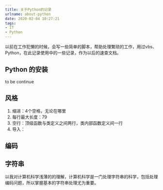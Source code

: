 ```yaml
---
title: 关于Python的记录
urlname: about-python 
date: 2020-02-04 10:27:21
tags:
- IT
- Python
---
```

以前在工作犯懒的时候，会写一些简单的脚本，帮助处理繁琐的工作，用过vbs、Python，在此记录使用中的一些记录，作为以后的速查文档。

<!-- more -->

## Python 的安装

to be continue

## 风格

1. 缩进：4个空格，无论在哪里
2. 每行最大长度：79
3. 空行：顶级函数与类定义之间两行，类内部函数定义间一行
4. 导入：

## 编码

## 字符串

以我对计算机科学浅薄的的理解，计算机科学是一门处理字符串的科学，包括处理编码问题，所以掌握基本的字符串处理尤为重要。